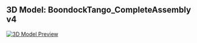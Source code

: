 ## 3D Model: BoondockTango_CompleteAssembly v4
[![3D Model Preview](https://github.com/user-attachments/assets/ce1674d1-0fea-459d-8531-50969a107050)](https://github.com/Boondock-Echo/Boondock-Hardware/blob/main/Boondock-Tango/3DFiles/BoondockTango_CompleteAssembly%20v4.stl)
